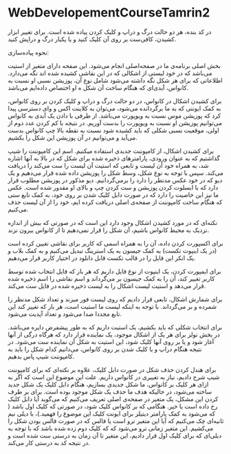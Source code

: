# WebDevelopementCourseTamrin2

در کد بنده، هر دو حالت درگ و دراپ و کلیک کردن پیاده شده است. برای تغییر ابزار کشیدن، کافی‌ست بر روی آن کلیک کنید و یا یکبار درگ و دراپش کنید.

نحوه پیاده‌سازی:

بخش اصلی برنامه‌ی ما در صفحه‌اصلی انجام می‌شود. این صفحه دارای متغیر از استیت می‌باشد که در خود لیستی از اشکالی که در این نقاشی کشیده شده اند نگه می‌دارد. اطلاعاتی که برای هر شکل نگه داشته می‌شود شامل نوع آن، پوزیشن نسبی او نسبت به کانواس، آیدی‌ای که هنگام ساخت آن شکل ه او اختصاص داده‌ایم می‌باشد.

برای کشیدن اشکال در کانواس، در دو حالت درگ و دراپ و کلیک کردن بر روی کانواس، به کمک ایونتی که به ما برگردانده می‌شود، می‌توان به کلاینت اکس و وای دسترسی پیدا کرد که پوزیشن موس نسبت به ویوپورت می‌باشد. از طرفی با دادن یک آیدی به کانواس می‌توانیم پوزیشن او نسبت به ویوپورت را بدست آوریم. در نتیجه با کم کردن عدد دوم از اولی، موقعیت نسبی شکلی که باید کشیده شود نسبت به نقطه بالا چپ کانواس بدست می‌آید و می‌توانیم در آن پوزیشن این شکل را بکشیم.

برای کشیدن اشکال، از کامپوننت جدیدی استفاده میکنیم. اسم این کامپوننت را شیپ گذاشتیم که به عنوان ورودی، پارامترهای ذخیره شده برای شکل که در بالا به آنها اشاره شد، به همراه خود آن لیست و تابعی که استیت آن لیست را ست می‌کند را دریافت می‌کند. سپس با توجه به نوع شکل، وسط شکل را پوزیشن داده شده قرار می‌دهیم و یک دیو که در خود عکس مدنظر را دارد را برمی‌گردانیم. دیو مذکور در پوزیشن مطلوب قرار دارد که با ابسلوت کردن پوزیشن و ست کردن چپ و بالای او مقدور شده است. عکس ما نیز این خاصیت را دارد که در صورت دابل کلیک شدن بر روی خود، به کمک تابع ستی که هنگام ساخت کامپوننت از صفحه‌ی اصلی دریافت کرده ایم، خود را از آن لیست حذف می‌کنیم.

نکته‌ای که در مورد کشیدن اشکال وجود دارد این است که در صورتی که بیش از اندازه نزدیک به محیط کانواس باشیم، آن شکل را قرار نمی‌دهیم تا از کانواس بیرون نزند.

برای اکسپورت کردن داده، آن را به همراه اسمی که کاربر برای نقاشی تغیین کرده است (در یک اینپوت تکست) به کمک جیسون به یک استرینگ تبدیل می‌کنیم و به کمک بلاب و یک انکر این فایل را در قالب تکست قابل دانلود در اختیار کاربر قرار می‌دهیم.

برای ایمپورت کردن، یک اینپوت از نوع فایل داریم که هر بار که فایل انتخاب شده توسط کاربر تغییر کند، آن را به کمک جیسون بر می‌گرداند و اسم نقاشی را اسم ذخیره شده قرار می‌دهد و استیت لیست اشکال را به لیست ذخیره شده در فایل ست می‌کند.

برای شمارش اشکال، تابعی قرار دادیم که روی لیست فور میزند و تعداد شکل مدنظر را شمرده و بر می‌گرداند. با توجه به اینکه لیست ما استیت است، هر بار که تغییر کند این تابع مجددا صدا می‌شود و تعداد آپدیت می‌شود.

برای انتخاب شکلی که باید بکشیم، یک استیت داریم که به طور پیشفرض دایره می‌باشد. در بخش تولز برای هر یک از اشکال موجود، یک نماینده قرار دارد که هرگاه درگی از آنها آغاز شود و یا بر روی آنها کلیک شود، این استیت به شکل آن نماینده ست می‌شود. در نتیجه هنگام دراپ و یا کلیک شدن بر روی کانواس، می‌دانیم کدام شکل را باید به کامپوننت شیپ پاس بدهیم.

برای هندل کردن حذف شکل در صورت دابل کلیک، علاوه بر نکته‌ای که برای کامپوننت شیپ شرح دادیم، نیاز به تغییری در کانواس داریم. علت این موضوع این است که اگر به ازای هر کلیک بر کانواس، ما شکل جدیدی بسازیم، هنگام دابل کلیک یک شکل جدید ساخته می‌شود، در حالیکه هدف ما حذف یک شکل موجود بوده است. برای بر طرف کردن این مشکل، یک متغیر در صفحه‌ی اصلی تعریف می‌کنیم که می‌گوید آیا دابل کلیک رخ داده است یا خیر. هنگامی که بر کانواس کلیک شود، در صورتی که کلیک اول باشد ( که می‌شود به کمک پارامتر دیتیلز برای ایونت کلیک این موضوع را فهمید.)، با دیلی نیم ثانیه‌ای چک می‌کنیم که آیا این متغیر ترو است یا فالس که در صورت فالس بودن شکل را می‌کشیم. این متغیر زمانی ترو می‌شود که که کلیک دوم زده شده باشد که با توجه به دیلی‌ای که برای کلیک اول قرار دادیم، این متغیر تا آن زمان به درستی ست شده است و در نتیجه کد به درستی کار می‌کند.

